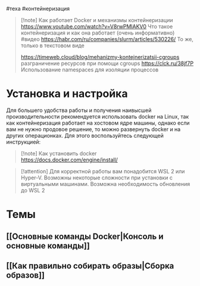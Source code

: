 #теха #контейнеризация

>[!note] Как работает Docker и механизмы контейнеризации
>https://www.youtube.com/watch?v=V8rwPMlAKV0 Что такое контейнеризация и как она работает (очень информативно) #видео 
>https://habr.com/ru/companies/slurm/articles/530226/ То же, только в текстовом виде
>
>https://timeweb.cloud/blog/mehanizmy-kontejnerizatsii-cgroups разграничение ресурсов при помощи cgroups 
>https://clck.ru/38jf7P Использование namespaces для изоляции процессов

# Установка и настройка

Для большего удобства работы и получения наивысшей производительности рекомендуется использовать docker на Linux, так как контейнеризация работает на хостовом ядре машины, однако если вам не нужно продовое решение, то можно развернуть docker и на других операционках. Для этого воспользуйтесь следующей инструкцией: 

>[!note]  Как установить docker
>https://docs.docker.com/engine/install/

>[!attention] Для корректной работы вам понадобится WSL 2 или Hyper-V. Возможны некоторые сложности при установки с виртуальными машинами. Возможна необходимость обновления до WSL 2

# Темы
## [[Основные команды Docker|Консоль и основные команды]]
## [[Как правильно собирать образы|Сборка образов]]
